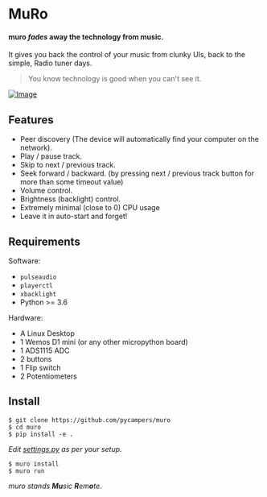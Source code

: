 # MuRo

#### muro _fades_ away the technology from music.

It gives you back the control of your music from clunky UIs, back to the simple, Radio tuner days.

> You know technology is good when you can't see it.

[![Image](https://i.ytimg.com/vi/CCR-VEiEPvM/hqdefault.jpg?sqp=-oaymwEZCPYBEIoBSFXyq4qpAwsIARUAAIhCGAFwAQ==&rs=AOn4CLATrtLlBf9mHIXqsxjK2pERERwJBg)](https://www.youtube.com/watch?v=CCR-VEiEPvM)

## Features

- Peer discovery (The device will automatically find your computer on the network).
- Play / pause track.
- Skip to next / previous track.
- Seek forward / backward. 
    (by pressing next / previous track button for more than some timeout value)
- Volume control.  
- Brightness (backlight) control.
- Extremely minimal (close to 0) CPU usage
- Leave it in auto-start and forget!

## Requirements

Software:
- `pulseaudio`
- `playerctl`
- `xbacklight` 
- Python >= 3.6

Hardware:
- A Linux Desktop
- 1 Wemos D1 mini (or any other micropython board)
- 1 ADS1115 ADC
- 2 buttons
- 1 Flip switch
- 2 Potentiometers

## Install

```
$ git clone https://github.com/pycampers/muro
$ cd muro
$ pip install -e .
```

*Edit [settings.py](muro/common/settings.py) as per your setup.*

```
$ muro install
$ muro run
```

_muro stands **Mu**sic **R**em**o**te._
